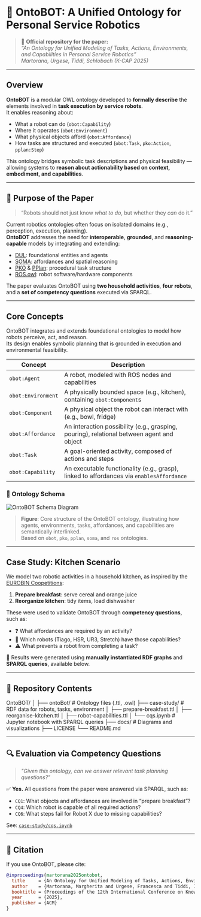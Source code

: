 # 🤖 OntoBOT: A Unified Ontology for Personal Service Robotics

> 📄 **Official repository for the paper:**  
> _“An Ontology for Unified Modeling of Tasks, Actions, Environments, and Capabilities in Personal Service Robotics”_  
> _Martorana, Urgese, Tiddi, Schlobach (K-CAP 2025)_

---

## Overview

**OntoBOT** is a modular OWL ontology developed to **formally describe** the elements involved in **task execution by service robots**.  
It enables reasoning about:

- What a robot can do (`obot:Capability`)  
- Where it operates (`obot:Environment`)  
- What physical objects afford (`obot:Affordance`)  
- How tasks are structured and executed (`obot:Task`, `pko:Action`, `pplan:Step`)

This ontology bridges symbolic task descriptions and physical feasibility — allowing systems to **reason about actionability based on context, embodiment, and capabilities**.

---

## 📌 Purpose of the Paper

> “Robots should not just know _what to do_, but whether they _can_ do it.”

Current robotics ontologies often focus on isolated domains (e.g., perception, execution, planning).  
**OntoBOT** addresses the need for **interoperable**, **grounded**, and **reasoning-capable** models by integrating and extending:

- [DUL](http://www.ontologydesignpatterns.org/ont/dul/DUL.owl#): foundational entities and agents  
- [SOMA](http://www.ease-crc.org/ont/SOMA.owl#): affordances and spatial reasoning  
- [PKO](https://w3id.org/pko#) & [PPlan](https://vocab.linkeddata.es/p-plan/index.html): procedural task structure  
- [ROS.owl](http://data.mksmart.org/onto-ros/class#): robot software/hardware components

The paper evaluates OntoBOT using **two household activities**, **four robots**, and a **set of competency questions** executed via SPARQL.

---

## Core Concepts

OntoBOT integrates and extends foundational ontologies to model how robots perceive, act, and reason.  
Its design enables symbolic planning that is grounded in execution and environmental feasibility.

| Concept         | Description |
|----------------|-------------|
| `obot:Agent`    | A robot, modeled with ROS nodes and capabilities |
| `obot:Environment` | A physically bounded space (e.g., kitchen), containing `obot:Component`s |
| `obot:Component` | A physical object the robot can interact with (e.g., bowl, fridge) |
| `obot:Affordance` | An interaction possibility (e.g., grasping, pouring), relational between agent and object |
| `obot:Task`     | A goal-oriented activity, composed of actions and steps |
| `obot:Capability` | An executable functionality (e.g., grasp), linked to affordances via `enablesAffordance` |

### 📘 Ontology Schema

![OntoBOT Schema Diagram](./docs/7aa0525e-8918-4e2b-890c-4d97f88bf3dc.png)

> **Figure**: Core structure of the OntoBOT ontology, illustrating how agents, environments, tasks, affordances, and capabilities are semantically interlinked.  
> Based on `obot`, `pko`, `pplan`, `soma`, and `ros` ontologies.

---

## Case Study: Kitchen Scenario

We model two robotic activities in a household kitchen, as inspired by the [EUROBIN Coopetitions](https://www.eurobin-project.eu/index.php/competitions/coopetitions):

1. **Prepare breakfast**: serve cereal and orange juice  
2. **Reorganize kitchen**: tidy items, load dishwasher

These were used to validate OntoBOT through **competency questions**, such as:

- ❓ What affordances are required by an activity?  
- 🤖 Which robots (Tiago, HSR, UR3, Stretch) have those capabilities?  
- ⚠️ What prevents a robot from completing a task?

🧪 Results were generated using **manually instantiated RDF graphs** and **SPARQL queries**, available below.

---

## 📂 Repository Contents

OntoBOT/
│
├── ontoBot/ # Ontology files (.ttl, .owl)
├── case-study/ # RDF data for robots, tasks, environment
│ ├── prepare-breakfast.ttl
│ ├── reorganise-kitchen.ttl
│ ├── robot-capabilities.ttl
│ └── cqs.ipynb # Jupyter notebook with SPARQL queries
├── docs/ # Diagrams and visualizations
├── LICENSE
└── README.md


---

## 🔍 Evaluation via Competency Questions

> _"Given this ontology, can we answer relevant task planning questions?"_

✅ **Yes.** All questions from the paper were answered via SPARQL, such as:

- `CQ1`: What objects and affordances are involved in “prepare breakfast”?  
- `CQ4`: Which robot is capable of all required actions?  
- `CQ6`: What steps fail for Robot X due to missing capabilities?

See: [`case-study/cqs.ipynb`](./case-study/cqs.ipynb)

---

## 📜 Citation

If you use OntoBOT, please cite:

```bibtex
@inproceedings{martorana2025ontobot,
  title     = {An Ontology for Unified Modeling of Tasks, Actions, Environments, and Capabilities in Personal Service Robotics},
  author    = {Martorana, Margherita and Urgese, Francesca and Tiddi, Ilaria and Schlobach, Stefan},
  booktitle = {Proceedings of the 12th International Conference on Knowledge Capture (K-CAP)},
  year      = {2025},
  publisher = {ACM}
}
